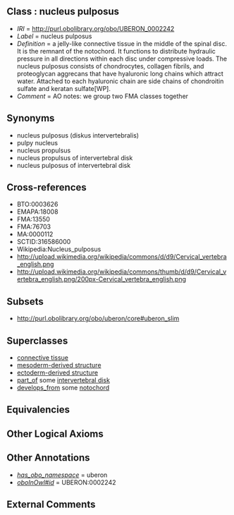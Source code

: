 
## Class : nucleus pulposus

 * *IRI* = http://purl.obolibrary.org/obo/UBERON_0002242
 * *Label* = nucleus pulposus
 * *Definition* = a jelly-like connective tissue in the middle of the spinal disc. It is the remnant of the notochord. It functions to distribute hydraulic pressure in all directions within each disc under compressive loads. The nucleus pulposus consists of chondrocytes, collagen fibrils, and proteoglycan aggrecans that have hyaluronic long chains which attract water. Attached to each hyaluronic chain are side chains of chondroitin sulfate and keratan sulfate[WP].
 * *Comment* = AO notes: we group two FMA classes together

## Synonyms

 * nucleus pulposus (diskus intervertebralis)
 * pulpy nucleus
 * nucleus propulsus
 * nucleus propulsus of intervertebral disk
 * nucleus pulposus of intervertebral disk

## Cross-references

 * BTO:0003626
 * EMAPA:18008
 * FMA:13550
 * FMA:76703
 * MA:0000112
 * SCTID:316586000
 * Wikipedia:Nucleus_pulposus
 * http://upload.wikimedia.org/wikipedia/commons/d/d9/Cervical_vertebra_english.png
 * http://upload.wikimedia.org/wikipedia/commons/thumb/d/d9/Cervical_vertebra_english.png/200px-Cervical_vertebra_english.png

## Subsets

 * http://purl.obolibrary.org/obo/uberon/core#uberon_slim

## Superclasses

 * [connective tissue](../../UBERON/84/UBERON_0002384.md)
 * [mesoderm-derived structure](../../UBERON/20/UBERON_0004120.md)
 * [ectoderm-derived structure](../../UBERON/21/UBERON_0004121.md)
 * [part_of](../../BFO/50/BFO_0000050.md) some [intervertebral disk](../../UBERON/66/UBERON_0001066.md)
 * [develops_from](../../RO/02/RO_0002202.md) some [notochord](../../UBERON/28/UBERON_0002328.md)

## Equivalencies


## Other Logical Axioms


## Other Annotations

 * *[has_obo_namespace](../../ce/oboInOwl#hasOBONamespace.md)* = uberon
 * *[oboInOwl#id](../../id/oboInOwl#id.md)* = UBERON:0002242

## External Comments

